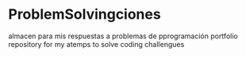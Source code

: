 # ProblemSolvingciones
almacen para mis respuestas a problemas de pprogramación
portfolio repository for my atemps to solve coding challengues
